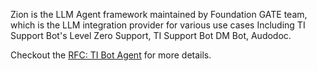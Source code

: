 Zion is the LLM Agent framework maintained by Foundation GATE team, which is the LLM integration provider for various use cases Including TI Support Bot's Level Zero Support, TI Support Bot DM Bot, Audodoc.


Checkout the [RFC: TI Bot Agent](https://wiki.grab.com/display/SWAT/RFC%3A+TI+Bot+Agent) for more details.
